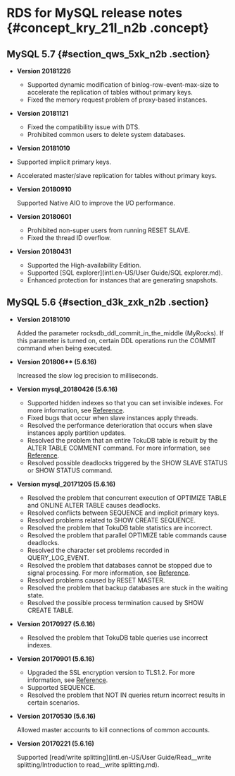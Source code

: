 # RDS for MySQL release notes {#concept_kry_21l_n2b .concept}

## MySQL 5.7 {#section_qws_5xk_n2b .section}

-   **Version 20181226**

    -   Supported dynamic modification of binlog-row-event-max-size to accelerate the replication of tables without primary keys.
    -   Fixed the memory request problem of proxy-based instances.
-   **Version 20181121**

    -   Fixed the compatibility issue with DTS.
    -   Prohibited common users to delete system databases.
-   **Version 20181010**

-   Supported implicit primary keys.
-   Accelerated master/slave replication for tables without primary keys.
-   **Version 20180910**

    Supported Native AIO to improve the I/O performance.

-   **Version 20180601**

    -   Prohibited non-super users from running RESET SLAVE.
    -   Fixed the thread ID overflow.
-   **Version 20180431**
    -   Supported the High-availability Edition.
    -   Supported [SQL explorer](intl.en-US/User Guide/SQL explorer.md).
    -   Enhanced protection for instances that are generating snapshots.

## MySQL 5.6 {#section_d3k_zxk_n2b .section}

-   **Version 20181010**

    Added the parameter rocksdb\_ddl\_commit\_in\_the\_middle \(MyRocks\). If this parameter is turned on, certain DDL operations run the COMMIT command when being executed.

-   **Version 201806\*\* \(5.6.16\)**

    Increased the slow log precision to milliseconds.

-   **Version mysql\_20180426 \(5.6.16\)**
    -   Supported hidden indexes so that you can set invisible indexes. For more information, see [Reference](https://github.com/alibaba/AliSQL/wiki/Changes-in-AliSQL-5.6.32-(2017-07-16)#1-invisible-indexes).
    -   Fixed bugs that occur when slave instances apply threads.
    -   Resolved the performance deterioration that occurs when slave instances apply partition updates.
    -   Resolved the problem that an entire TokuDB table is rebuilt by the ALTER TABLE COMMENT command. For more information, see [Reference](https://github.com/alibaba/AliSQL/wiki/Changes-in-AliSQL-5.6.32-(2018-05-01)#1-alter-tokudb-table-comment-rebuild-whole-engine-data).
    -   Resolved possible deadlocks triggered by the SHOW SLAVE STATUS or SHOW STATUS command.
-   **Version mysql\_20171205 \(5.6.16\)**
    -   Resolved the problem that concurrent execution of OPTIMIZE TABLE and ONLINE ALTER TABLE causes deadlocks.
    -   Resolved conflicts between SEQUENCE and implicit primary keys.
    -   Resolved problems related to SHOW CREATE SEQUENCE.
    -   Resolved the problem that TokuDB table statistics are incorrect.
    -   Resolved the problem that parallel OPTIMIZE table commands cause deadlocks.
    -   Resolved the character set problems recorded in QUERY\_LOG\_EVENT.
    -   Resolved the problem that databases cannot be stopped due to signal processing. For more information, see [Reference](https://github.com/alibaba/AliSQL/wiki/Changes-in-AliSQL-5.6.32-%282017-10-10%29#1-the-ack-receiver-thread-didnt-handle-signal-correctly).
    -   Resolved problems caused by RESET MASTER.
    -   Resolved the problem that backup databases are stuck in the waiting state.
    -   Resolved the possible process termination caused by SHOW CREATE TABLE.
-   **Version 20170927 \(5.6.16\)**
    -   Resolved the problem that TokuDB table queries use incorrect indexes.
-   **Version 20170901 \(5.6.16\)**
    -   Upgraded the SSL encryption version to TLS1.2. For more information, see [Reference](https://github.com/alibaba/AliSQL/wiki/Changes-in-AliSQL-5.6.32-(2017-10-10)#2-upgrade-ssl-tlsv12).
    -   Supported SEQUENCE.
    -   Resolved the problem that NOT IN queries return incorrect results in certain scenarios.
-   **Version 20170530 \(5.6.16\)**

    Allowed master accounts to kill connections of common accounts.

-   **Version 20170221 \(5.6.16\)**

    Supported [read/write splitting](intl.en-US/User Guide/Read__write splitting/Introduction to read__write splitting.md).


